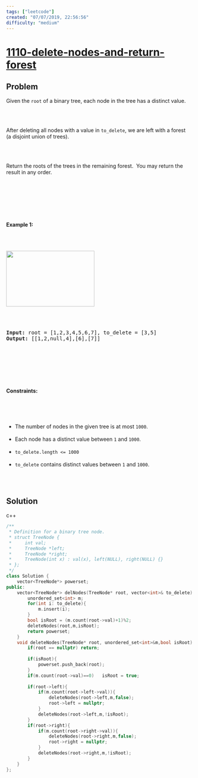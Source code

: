 ```yaml
---
tags: ["leetcode"]
created: "07/07/2019, 22:56:56"
difficulty: "medium"
---
```


# [1110-delete-nodes-and-return-forest](https://leetcode.com/problems/delete-nodes-and-return-forest/)

## Problem
<div><p>Given the <code>root</code>&nbsp;of a binary tree, each node in the tree has a distinct value.</p><br><br><p>After deleting&nbsp;all nodes with a value in <code>to_delete</code>, we are left with a forest (a&nbsp;disjoint union of trees).</p><br><br><p>Return the roots of the trees in the remaining forest.&nbsp; You may return the result in any order.</p><br><br><p>&nbsp;</p><br><p><strong>Example 1:</strong></p><br><br><p><strong><img alt="" src="https://assets.leetcode.com/uploads/2019/07/01/screen-shot-2019-07-01-at-53836-pm.png" style="width: 237px; height: 150px;"></strong></p><br><br><pre><strong>Input:</strong> root = [1,2,3,4,5,6,7], to_delete = [3,5]<br><strong>Output:</strong> [[1,2,null,4],[6],[7]]<br></pre><br><br><p>&nbsp;</p><br><p><strong>Constraints:</strong></p><br><br><ul><br>	<li>The number of nodes in the given tree is at most <code>1000</code>.</li><br>	<li>Each node has a distinct value between <code>1</code> and <code>1000</code>.</li><br>	<li><code>to_delete.length &lt;= 1000</code></li><br>	<li><code>to_delete</code> contains distinct values between <code>1</code> and <code>1000</code>.</li><br></ul><br></div>

## Solution

c++
```c++
/**
 * Definition for a binary tree node.
 * struct TreeNode {
 *     int val;
 *     TreeNode *left;
 *     TreeNode *right;
 *     TreeNode(int x) : val(x), left(NULL), right(NULL) {}
 * };
 */
class Solution {
    vector<TreeNode*> powerset;
public:
    vector<TreeNode*> delNodes(TreeNode* root, vector<int>& to_delete) {
        unordered_set<int> m;
        for(int i: to_delete){
            m.insert(i);
        }
        bool isRoot = (m.count(root->val)+1)%2;
        deleteNodes(root,m,isRoot);
        return powerset;
    }
    void deleteNodes(TreeNode* root, unordered_set<int>&m,bool isRoot) {
        if(root == nullptr) return;
        
        if(isRoot){
            powerset.push_back(root);
        }
        if(m.count(root->val)==0)   isRoot = true;
        
        if(root->left){
            if(m.count(root->left->val)){
                deleteNodes(root->left,m,false);
                root->left = nullptr;
            }
            deleteNodes(root->left,m,!isRoot);
        }
        if(root->right){
            if(m.count(root->right->val)){
                deleteNodes(root->right,m,false);
                root->right = nullptr;
            }
            deleteNodes(root->right,m,!isRoot);
        }
    }
};
​
```
